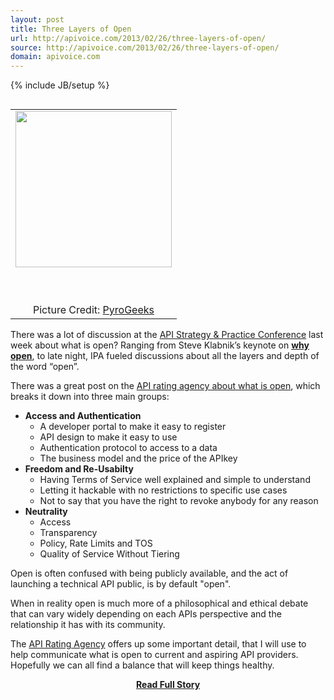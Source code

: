 ```yaml
---
layout: post
title: Three Layers of Open
url: http://apivoice.com/2013/02/26/three-layers-of-open/
source: http://apivoice.com/2013/02/26/three-layers-of-open/
domain: apivoice.com
---
```

{% include JB/setup %}<p><table cellspacing="2" cellpadding="2" align="right">
<tbody>
<tr>
<td align="center"><a href="http://pyrogeeks.com/" target="_blank"><img src="https://s3.amazonaws.com/kinlane-productions/api-evangelist/pyro-geeks-open-sign.jpg" alt="" width="250" /></a>
<p>&nbsp;</p>
</td>
</tr>
<tr>
<td align="center">Picture Credit:  <a href="http://pyrogeeks.com/" target="_blank">PyroGeeks</a></td>
</tr>
</tbody>
</table>
<p>There was a lot of discussion at the&nbsp;<a href="http://www.apistrategyconference.com/">API Strategy &amp; Practice Conference</a> last week about what is open?  Ranging from Steve Klabnik&rsquo;s keynote on <span style="text-decoration: underline;"><strong><a title="Why Open" href="http://www.youtube.com/watch?v=oniWVV2k1Pg">why open</a></strong></span>, to late night, IPA fueled discussions about all the layers and depth of the word &ldquo;open&rdquo;.</p>
<p>There was a great post on the <a href="http://api500.com/post/44022221316/what-is-open">API rating agency about what is open</a>, which breaks it down into three main groups:</p>
<ul class="mainlist">
<li><strong>Access and Authentication</strong> 
<ul class="mainlist">
<li>A developer portal to make it easy to register</li>
<li>API design to make it easy to use</li>
<li>Authentication protocol to access to a data</li>
<li>The business model and the price of the APIkey</li>
</ul>
</li>
<li><strong>Freedom and Re-Usabilty</strong> 
<ul class="mainlist">
<li>Having Terms of Service well explained and simple to understand</li>
<li>Letting it hackable with no restrictions to specific use cases </li>
<li>Not to say that you have the right to revoke anybody for any reason</li>
</ul>
</li>
<li><strong>Neutrality</strong> 
<ul class="mainlist">
<li>Access</li>
<li>Transparency</li>
<li>Policy, Rate Limits and TOS</li>
<li>Quality of Service Without Tiering</li>
</ul>
</li>
</ul>
<p>Open is often confused with being publicly available, and the act of launching a technical API public, is by default "open".</p>
<p>When in reality open is much more of a philosophical and ethical debate that can vary widely depending on each APIs perspective and the relationship it has with its community.</p>
<p>The <a href="http://api500.com/post/44022221316/what-is-open">API Rating Agency</a> offers up some important detail, that I will use to help communicate what is open to current and aspiring API providers.  Hopefully we can all find a balance that will keep things healthy.</p></p>
<center><p><a href="http://apivoice.com/2013/02/26/three-layers-of-open/" style='padding:25px; font-sze:18px; font-weight: bold;'>Read Full Story</a></p></center>
